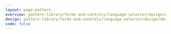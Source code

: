 ```yaml
---
layout: page-pattern
overview: pattern-library/forms-and-controls/language-selector/design/overview.md
design: pattern-library/forms-and-controls/language-selector/design/design.md
code: false
---
```

